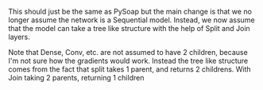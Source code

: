 This should just be the same as PySoap but the main change is that we no longer assume the network is a Sequential model. Instead, we now assume that the model can take a tree like structure with the help of Split and Join layers.

Note that Dense, Conv, etc. are not assumed to have 2 children, because I'm not sure how the gradients would work. Instead the tree like structure comes from the fact that split takes 1 parent, and returns 2 childrens. With Join taking 2 parents, returning 1 children
